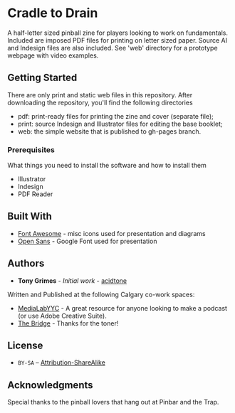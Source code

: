 # Cradle to Drain
A half-letter sized pinball zine for players looking to work on fundamentals. Included are imposed PDF files for printing on letter sized paper. Source AI and Indesign files are also included. See 'web' directory for a prototype webpage with video examples.

## Getting Started

There are only print and static web files in this repository. After downloading the repository, you'll find the following directories
- pdf: print-ready files for printing the zine and cover (separate file);
- print: source Indesign and Illustrator files for editing the base booklet;
- web: the simple website that is published to gh-pages branch.

### Prerequisites

What things you need to install the software and how to install them

- Illustrator
- Indesign
- PDF Reader

## Built With

* [Font Awesome](https://fontawesome.com) - misc icons used for presentation and diagrams
* [Open Sans](https://fonts.google.com/specimen/Open+Sans) - Google Font used for presentation

## Authors

* **Tony Grimes** - *Initial work* - [acidtone](https://github.com/acidtone)

Written and Published at the following Calgary co-work spaces:
* [MediaLabYYC](https://medialabyyc.com/) - A great resource for anyone looking to make a podcast (or use Adobe Creative Suite).
* [The Bridge](http://www.thebridgeco.works/) - Thanks for the toner!

## License

* `BY-SA` – [Attribution-ShareAlike](https://github.com/idleberg/Creative-Commons-Markdown/blob/master/4.0/by-sa.markdown)

## Acknowledgments

Special thanks to the pinball lovers that hang out at Pinbar and the Trap.
